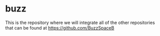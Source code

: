 # buzz
This is the repository where we will integrate all of the  other repositories that can be found at https://github.com/BuzzSpaceB
